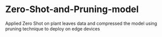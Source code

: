 # Zero-Shot-and-Pruning-model
Applied Zero Shot on plant leaves data and compressed the model using pruning technique to deploy on edge devices
